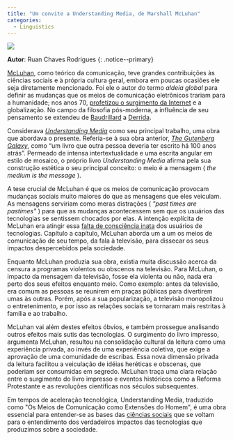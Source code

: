 ```yaml
---
title: "Um convite a Understanding Media, de Marshall McLuhan"
categories:
  - Linguistics
---
```


![](https://raw.githubusercontent.com/ruanchaves/ruanchaves.github.io/master/assets/images/mcluhan.jpg)

**Autor**: Ruan Chaves Rodrigues
{: .notice--primary}

[McLuhan](https://pt.wikipedia.org/wiki/Marshall_McLuhan), como teórico da comunicação, teve grandes contribuições às ciências sociais e à própria cultura geral, embora em poucas ocasiões ele seja diretamente mencionado. Foi ele o autor do termo *aldeia global* para definir as mudanças que os meios de comunicação eletrônicos trariam para a humanidade; nos anos 70, [profetizou o surgimento da Internet](https://www.youtube.com/watch?v=ijeMM-NXvus) e a globalização. No campo da filosofia pós-moderna, a influência de seu pensamento se extendeu de [Baudrillard](https://en.wikipedia.org/wiki/Hyperreality#Origins_and_usage) a [Derrida](https://en.wikipedia.org/wiki/Jacques_Derrida#Marshall_McLuhan).

Considerava *[Understanding Media](https://en.wikipedia.org/wiki/Understanding_Media)* como seu principal trabalho, uma obra que abordava o presente. Referia-se à sua obra anterior, *[The Gutenberg Galaxy](https://en.wikipedia.org/wiki/The_Gutenberg_Galaxy)*, como “um livro que outra pessoa deveria ter escrito há 100 anos atrás”. Permeado de intensa intertextualidade e uma escrita angular em estilo de mosaico, o próprio livro *Understanding Media* afirma pela sua construção estética o seu principal conceito: o meio é a mensagem ( *the medium is the message* ).

A tese crucial de McLuhan é que os meios de comunicação provocam mudanças sociais muito maiores do que as mensagens que eles veiculam. As mensagens serviriam como meras distrações ( *"past times are pastimes"* ) para que as mudanças acontecessem sem que os usuários das tecnologias se sentissem chocados por elas. A intenção explícita de McLuhan era atingir essa [falta de consciência inata](https://voegelinview.com/on-the-narcosis-of-narcissus/) dos usuários de tecnologias. Capítulo a capítulo, McLuhan aborda um a um os meios de comunicação de seu tempo, da fala à televisão, para dissecar os seus impactos despercebidos pela sociedade.

Enquanto McLuhan produzia sua obra, existia muita discussão acerca da censura a programas violentos ou obscenos na televisão. Para McLuhan, o impacto da mensagem da televisão, fosse ela violenta ou não, nada era perto dos seus efeitos enquanto meio. Como exemplo: antes da televisão, era comum as pessoas se reunirem em praças públicas para divertirem umas às outras. Porém, após a sua popularização, a televisão monopolizou o entretenimento, e por isso as relações sociais se tornaram mais restritas à família e ao trabalho. 

McLuhan vai além destes efeitos óbvios, e também prossegue analisando outros efeitos mais sutis das tecnologias. O surgimento do livro impresso, argumenta McLuhan, resultou na consolidação cultural da leitura como uma experiência privada, ao invés de uma experiência coletiva, que exige a aprovação de uma comunidade de escribas. Essa nova dimensão privada da leitura facilitou a veiculação de idéias heréticas e obscenas, que poderiam ser consumidas em segredo. McLuhan traça uma clara relação entre o surgimento do livro impresso e eventos históricos como a Reforma Protestante e as revoluções científicas nos séculos subsequentes.

Em tempos de aceleração tecnológica, Understanding Media, traduzido como "Os Meios de Comunicação como Extensões do Homem", é uma obra essencial para entender-se as bases das [ciências sociais](https://en.wikipedia.org/wiki/Media_studies#History) que se voltam para o entendimento dos verdadeiros impactos das tecnologias que produzimos sobre a sociedade.
